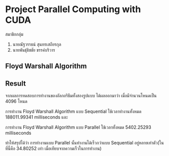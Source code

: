 # Project Parallel Computing with CUDA

สมาชิกกลุ่ม
1. นายณัฐวรรธน์ สุนทรเสถียรกุล
2. นายพันธุ์ธิชชัย ขรรค์บริวาร 

## Floyd Warshall Algorithm


## Result
จากผลการทดสอบการทำงานของอัลกอริธึมทั้งสองรูปแบบ ได้ผลออกมาว่า เมื่อมีจำนวนโหนดเป็น 4096 โหนด 

การทำงาน Floyd Warshall Algorithm แบบ Sequential ใช้เวลาทำงานทั้งหมด 188011.99341 milliseconds และ

การทำงาน Floyd Warshall Algorithm แบบ Parallel ใช้เวลาทั้งหมด 5402.25293 milliseconds 

ทำให้สรุปได้ว่า การทำงานแบบ Parallel นั้นทำงานได้เร็วกว่าแบบ Sequential อยู่หลายเท่าตัว(ในที่นี้คือ 34.80252 เท่า เมื่อเทียบจากความเร็วในการทำงาน)
